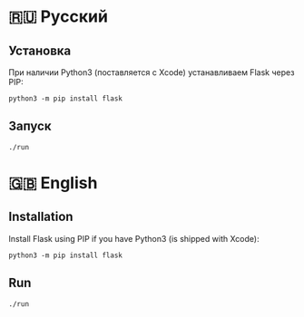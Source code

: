 # 🇷🇺 Русский

## Установка

При наличии Python3 (поставляется с Xcode) устанавливаем Flask через PIP:

```
python3 -m pip install flask
```

## Запуск

```
./run
```

# 🇬🇧 English

## Installation

Install Flask using PIP if you have Python3 (is shipped with Xcode):

```
python3 -m pip install flask
```

## Run

```
./run
```
